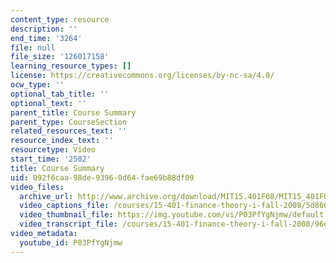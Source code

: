 ```yaml
---
content_type: resource
description: ''
end_time: '3264'
file: null
file_size: '126017158'
learning_resource_types: []
license: https://creativecommons.org/licenses/by-nc-sa/4.0/
ocw_type: ''
optional_tab_title: ''
optional_text: ''
parent_title: Course Summary
parent_type: CourseSection
related_resources_text: ''
resource_index_text: ''
resourcetype: Video
start_time: '2502'
title: Course Summary
uid: 092f6caa-98de-9396-0d64-fae69b88df09
video_files:
  archive_url: http://www.archive.org/download/MIT15.401F08/MIT15_401F08_ses20_300k.mp4
  video_captions_file: /courses/15-401-finance-theory-i-fall-2008/5d866e49156c5922b1df5dccbcd99188_P03PfYgNjmw.vtt
  video_thumbnail_file: https://img.youtube.com/vi/P03PfYgNjmw/default.jpg
  video_transcript_file: /courses/15-401-finance-theory-i-fall-2008/96e6c52361da43630f9f2e7c52e4a7c1_P03PfYgNjmw.pdf
video_metadata:
  youtube_id: P03PfYgNjmw
---
```

